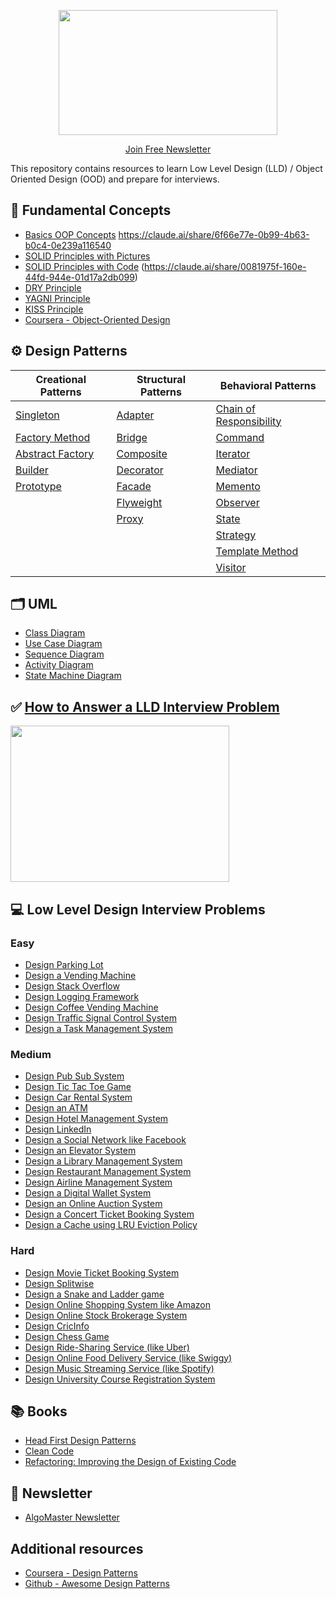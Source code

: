 <p align="center">
  <img src="images/lld-repo-logo.png" width="350" height="200">
</p>
<p align="center">
  <a href="https://blog.algomaster.io/">Join Free Newsletter</a>
</p>

This repository contains resources to learn Low Level Design (LLD) / Object Oriented Design (OOD) and prepare for interviews.

## 📌 Fundamental Concepts

- [Basics OOP Concepts](https://blog.algomaster.io/p/basic-oop-concepts-explained-with-code) https://claude.ai/share/6f66e77e-0b99-4b63-b0c4-0e239a116540 
- [SOLID Principles with Pictures](https://medium.com/backticks-tildes/the-s-o-l-i-d-principles-in-pictures-b34ce2f1e898)
- [SOLID Principles with Code](https://blog.algomaster.io/p/solid-principles-explained-with-code) (https://claude.ai/share/0081975f-160e-44fd-944e-01d17a2db099)
- [DRY Principle](https://blog.algomaster.io/p/082450d8-0e7b-4447-a8dc-b7308e45f048)
- [YAGNI Principle](https://blog.algomaster.io/p/8c3c7da7-885b-4a9c-a6e4-70ee02de4772)
- [KISS Principle](https://blog.algomaster.io/p/21b57678-b351-4ed4-b390-3b6308af2f7d)
- [Coursera - Object-Oriented Design](https://www.coursera.org/learn/object-oriented-design)

## ⚙️ Design Patterns

| **Creational Patterns**                                                       | **Structural Patterns**                                         | **Behavioral Patterns**                                                                     |
| ----------------------------------------------------------------------------- | --------------------------------------------------------------- | ------------------------------------------------------------------------------------------- |
| [Singleton](https://blog.algomaster.io/p/singleton-design-pattern)            | [Adapter](https://refactoring.guru/design-patterns/adapter)     | [Chain of Responsibility](https://refactoring.guru/design-patterns/chain-of-responsibility) |
| [Factory Method](https://refactoring.guru/design-patterns/factory-method)     | [Bridge](https://refactoring.guru/design-patterns/bridge)       | [Command](https://refactoring.guru/design-patterns/command)                                 |
| [Abstract Factory](https://refactoring.guru/design-patterns/abstract-factory) | [Composite](https://refactoring.guru/design-patterns/composite) | [Iterator](https://refactoring.guru/design-patterns/iterator)                               |
| [Builder](https://refactoring.guru/design-patterns/builder)                   | [Decorator](https://refactoring.guru/design-patterns/decorator) | [Mediator](https://refactoring.guru/design-patterns/mediator)                               |
| [Prototype](https://refactoring.guru/design-patterns/prototype)               | [Facade](https://refactoring.guru/design-patterns/facade)       | [Memento](https://refactoring.guru/design-patterns/memento)                                 |
|                                                                               | [Flyweight](https://refactoring.guru/design-patterns/flyweight) | [Observer](https://refactoring.guru/design-patterns/observer)                               |
|                                                                               | [Proxy](https://refactoring.guru/design-patterns/proxy)         | [State](https://refactoring.guru/design-patterns/state)                                     |
|                                                                               |                                                                 | [Strategy](https://refactoring.guru/design-patterns/strategy)                               |
|                                                                               |                                                                 | [Template Method](https://refactoring.guru/design-patterns/template-method)                 |
|                                                                               |                                                                 | [Visitor](https://refactoring.guru/design-patterns/visitor)                                 |

## 🗂️ UML
- [Class Diagram](https://blog.algomaster.io/p/uml-class-diagram-explained-with-examples)
- [Use Case Diagram](https://www.visual-paradigm.com/guide/uml-unified-modeling-language/what-is-use-case-diagram/)
- [Sequence Diagram](https://www.visual-paradigm.com/guide/uml-unified-modeling-language/what-is-sequence-diagram/)
- [Activity Diagram](https://www.visual-paradigm.com/guide/uml-unified-modeling-language/what-is-activity-diagram/)
- [State Machine Diagram](https://www.visual-paradigm.com/guide/uml-unified-modeling-language/what-is-state-machine-diagram/)

## ✅ [How to Answer a LLD Interview Problem](https://blog.algomaster.io/p/how-to-answer-a-lld-interview-problem)
<img src="images/interview-template.png" width="350" height="250">

## 💻 Low Level Design Interview Problems
### Easy

- [Design Parking Lot](problems/parking-lot.md)
- [Design a Vending Machine](problems/vending-machine.md)
- [Design Stack Overflow](problems/stack-overflow.md)
- [Design Logging Framework](problems/logging-framework.md)
- [Design Coffee Vending Machine](problems/coffee-vending-machine.md)
- [Design Traffic Signal Control System](problems/traffic-signal.md)
- [Design a Task Management System](problems/task-management-system.md)

### Medium

- [Design Pub Sub System](problems/pub-sub-system.md)
- [Design Tic Tac Toe Game](problems/tic-tac-toe.md)
- [Design Car Rental System](problems/car-rental-system.md)
- [Design an ATM](problems/atm.md)
- [Design Hotel Management System](problems/hotel-management-system.md)
- [Design LinkedIn](problems/linkedin.md)
- [Design a Social Network like Facebook](problems/social-networking-service.md)
- [Design an Elevator System](problems/elevator-system.md)
- [Design a Library Management System](problems/library-management-system.md)
- [Design Restaurant Management System](problems/restaurant-management-system.md)
- [Design Airline Management System](problems/airline-management-system.md)
- [Design a Digital Wallet System](problems/digital-wallet-system.md)
- [Design an Online Auction System](problems/online-auction-system.md)
- [Design a Concert Ticket Booking System](problems/concert-ticketing-system.md)
- [Design a Cache using LRU Eviction Policy](problems/lru-cache.md)

### Hard

- [Design Movie Ticket Booking System](problems/movie-ticket-booking-system.md)
- [Design Splitwise](problems/splitwise.md)
- [Design a Snake and Ladder game](problems/snake-and-ladder.md)
- [Design Online Shopping System like Amazon](problems/online-shopping-service.md)
- [Design Online Stock Brokerage System](problems/online-stock-brokerage-system.md)
- [Design CricInfo](problems/cricinfo.md)
- [Design Chess Game](problems/chess-game.md)
- [Design Ride-Sharing Service (like Uber)](problems/ride-sharing-service.md)
- [Design Online Food Delivery Service (like Swiggy)](problems/food-delivery-service.md)
- [Design Music Streaming Service (like Spotify)](problems/music-streaming-service.md)
- [Design University Course Registration System](problems/course-registration-system.md)

## 📚 Books

- [Head First Design Patterns](https://www.amazon.in/dp/9385889753)
- [Clean Code](https://www.amazon.in/dp/B001GSTOAM)
- [Refactoring: Improving the Design of Existing Code](https://www.amazon.in/dp/0134757599)

## 📩 Newsletter

- [AlgoMaster Newsletter](https://blog.algomaster.io/)

## Additional resources

- [Coursera - Design Patterns](https://www.coursera.org/learn/design-patterns)
- [Github - Awesome Design Patterns](https://github.com/DovAmir/awesome-design-patterns)
